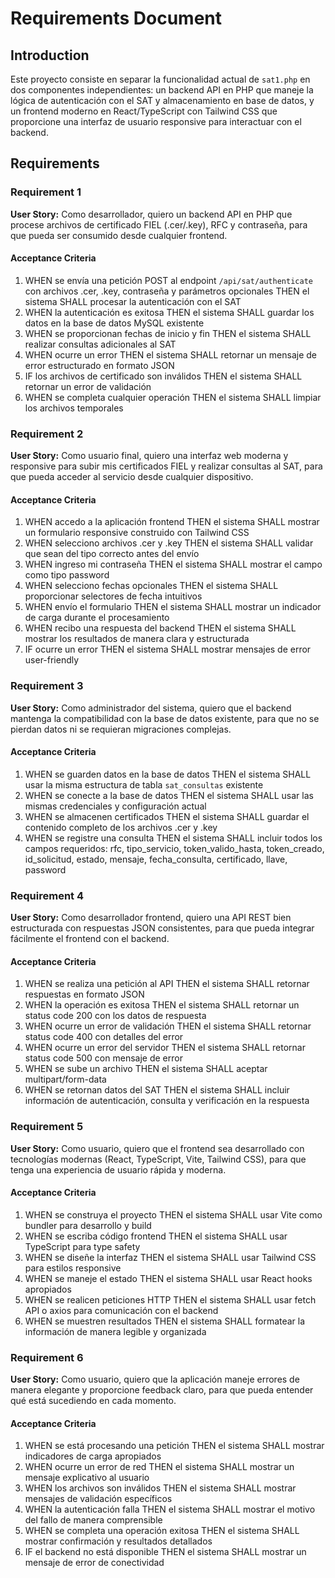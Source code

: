 # Requirements Document

## Introduction

Este proyecto consiste en separar la funcionalidad actual de `sat1.php` en dos componentes independientes: un backend API en PHP que maneje la lógica de autenticación con el SAT y almacenamiento en base de datos, y un frontend moderno en React/TypeScript con Tailwind CSS que proporcione una interfaz de usuario responsive para interactuar con el backend.

## Requirements

### Requirement 1

**User Story:** Como desarrollador, quiero un backend API en PHP que procese archivos de certificado FIEL (.cer/.key), RFC y contraseña, para que pueda ser consumido desde cualquier frontend.

#### Acceptance Criteria

1. WHEN se envía una petición POST al endpoint `/api/sat/authenticate` con archivos .cer, .key, contraseña y parámetros opcionales THEN el sistema SHALL procesar la autenticación con el SAT
2. WHEN la autenticación es exitosa THEN el sistema SHALL guardar los datos en la base de datos MySQL existente
3. WHEN se proporcionan fechas de inicio y fin THEN el sistema SHALL realizar consultas adicionales al SAT
4. WHEN ocurre un error THEN el sistema SHALL retornar un mensaje de error estructurado en formato JSON
5. IF los archivos de certificado son inválidos THEN el sistema SHALL retornar un error de validación
6. WHEN se completa cualquier operación THEN el sistema SHALL limpiar los archivos temporales

### Requirement 2

**User Story:** Como usuario final, quiero una interfaz web moderna y responsive para subir mis certificados FIEL y realizar consultas al SAT, para que pueda acceder al servicio desde cualquier dispositivo.

#### Acceptance Criteria

1. WHEN accedo a la aplicación frontend THEN el sistema SHALL mostrar un formulario responsive construido con Tailwind CSS
2. WHEN selecciono archivos .cer y .key THEN el sistema SHALL validar que sean del tipo correcto antes del envío
3. WHEN ingreso mi contraseña THEN el sistema SHALL mostrar el campo como tipo password
4. WHEN selecciono fechas opcionales THEN el sistema SHALL proporcionar selectores de fecha intuitivos
5. WHEN envío el formulario THEN el sistema SHALL mostrar un indicador de carga durante el procesamiento
6. WHEN recibo una respuesta del backend THEN el sistema SHALL mostrar los resultados de manera clara y estructurada
7. IF ocurre un error THEN el sistema SHALL mostrar mensajes de error user-friendly

### Requirement 3

**User Story:** Como administrador del sistema, quiero que el backend mantenga la compatibilidad con la base de datos existente, para que no se pierdan datos ni se requieran migraciones complejas.

#### Acceptance Criteria

1. WHEN se guarden datos en la base de datos THEN el sistema SHALL usar la misma estructura de tabla `sat_consultas` existente
2. WHEN se conecte a la base de datos THEN el sistema SHALL usar las mismas credenciales y configuración actual
3. WHEN se almacenen certificados THEN el sistema SHALL guardar el contenido completo de los archivos .cer y .key
4. WHEN se registre una consulta THEN el sistema SHALL incluir todos los campos requeridos: rfc, tipo_servicio, token_valido_hasta, token_creado, id_solicitud, estado, mensaje, fecha_consulta, certificado, llave, password

### Requirement 4

**User Story:** Como desarrollador frontend, quiero una API REST bien estructurada con respuestas JSON consistentes, para que pueda integrar fácilmente el frontend con el backend.

#### Acceptance Criteria

1. WHEN se realiza una petición al API THEN el sistema SHALL retornar respuestas en formato JSON
2. WHEN la operación es exitosa THEN el sistema SHALL retornar un status code 200 con los datos de respuesta
3. WHEN ocurre un error de validación THEN el sistema SHALL retornar status code 400 con detalles del error
4. WHEN ocurre un error del servidor THEN el sistema SHALL retornar status code 500 con mensaje de error
5. WHEN se sube un archivo THEN el sistema SHALL aceptar multipart/form-data
6. WHEN se retornan datos del SAT THEN el sistema SHALL incluir información de autenticación, consulta y verificación en la respuesta

### Requirement 5

**User Story:** Como usuario, quiero que el frontend sea desarrollado con tecnologías modernas (React, TypeScript, Vite, Tailwind CSS), para que tenga una experiencia de usuario rápida y moderna.

#### Acceptance Criteria

1. WHEN se construya el proyecto THEN el sistema SHALL usar Vite como bundler para desarrollo y build
2. WHEN se escriba código frontend THEN el sistema SHALL usar TypeScript para type safety
3. WHEN se diseñe la interfaz THEN el sistema SHALL usar Tailwind CSS para estilos responsive
4. WHEN se maneje el estado THEN el sistema SHALL usar React hooks apropiados
5. WHEN se realicen peticiones HTTP THEN el sistema SHALL usar fetch API o axios para comunicación con el backend
6. WHEN se muestren resultados THEN el sistema SHALL formatear la información de manera legible y organizada

### Requirement 6

**User Story:** Como usuario, quiero que la aplicación maneje errores de manera elegante y proporcione feedback claro, para que pueda entender qué está sucediendo en cada momento.

#### Acceptance Criteria

1. WHEN se está procesando una petición THEN el sistema SHALL mostrar indicadores de carga apropiados
2. WHEN ocurre un error de red THEN el sistema SHALL mostrar un mensaje explicativo al usuario
3. WHEN los archivos son inválidos THEN el sistema SHALL mostrar mensajes de validación específicos
4. WHEN la autenticación falla THEN el sistema SHALL mostrar el motivo del fallo de manera comprensible
5. WHEN se completa una operación exitosa THEN el sistema SHALL mostrar confirmación y resultados detallados
6. IF el backend no está disponible THEN el sistema SHALL mostrar un mensaje de error de conectividad